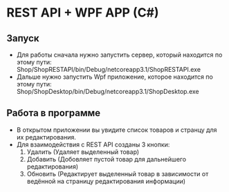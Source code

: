 # REST API + WPF APP (C#)
## Запуск
* Для работы сначала нужно запустить сервер, который находится по этому пути: Shop/ShopRESTAPI/bin/Debug/netcoreapp3.1/ShopRESTAPI.exe
* Дальше нужно запустить Wpf приложение, которое находится по этому пути: Shop/ShopDesktop/bin/Debug/netcoreapp3.1/ShopDesktop.exe
## Работа в программе
* В открытом приложении вы увидите список товаров и странцу для их редактирования.
* Для взаимодействия с REST API созданы 3 кнопки:
    1. Удалить (Удаляет выделенный товар)
    2. Добавить (Добовляет пустой товар для дальнейшего редактирования)
    3. Обновить (Редактирует выделенный товар в зависимости от ведённой на страницу редактирования информации)
    